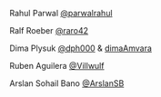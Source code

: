 Rahul Parwal [@parwalrahul](https://about.me/parwalrahul/)

Ralf Roeber [@raro42](https://github.com/raro42)

Dima Plysuk [@dph000](https://github.com/dph000) & [dimaAmvara](https://github.com/dimaAmvara)

Ruben Aguilera [@Villwulf](https://github.com/Villwulf)

Arslan Sohail Bano [@ArslanSB]([https://](https://github.com/ArslanSB))